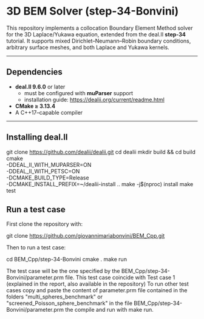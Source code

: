 # 3D BEM Solver (step-34-Bonvini)

This repository implements a collocation Boundary Element Method solver for the 3D Laplace/Yukawa equation, extended from the deal.II **step-34** tutorial. It supports mixed Dirichlet–Neumann–Robin boundary conditions, arbitrary surface meshes, and both Laplace and Yukawa kernels. 

---

## Dependencies

- **deal.II 9.6.0** or later 
  - must be configured with **muParser** support 
  - installation guide: https://dealii.org/current/readme.html 
- **CMake ≥ 3.13.4** 
- A C++17–capable compiler 

---

## Installing deal.II
git clone https://github.com/dealii/dealii.git
cd dealii
mkdir build && cd build
cmake \
  -DDEAL_II_WITH_MUPARSER=ON \
  -DDEAL_II_WITH_PETSC=ON \
  -DCMAKE_BUILD_TYPE=Release \
  -DCMAKE_INSTALL_PREFIX=~/dealii-install 
  .. 
make -j$(nproc) install 
make test 

## Run a test case
First clone the repository with:

git clone https://github.com/giovannimariabonvini/BEM_Cpp.git 

Then to run a test case:

cd BEM_Cpp/step-34-Bonvini 
cmake . 
make run 

The test case will be the one specified by the BEM_Cpp/step-34-Bonvini/parameter.prm file. This test case coincide with Test case 1 (explained in the report, also available in the repository)
To run other test cases copy and paste the content of parameter.prm file contained in the folders "multi_spheres_benchmark" or "screened_Poisson_sphere_benchmark" in the file BEM_Cpp/step-34-Bonvini/parameter.prm the compile and run with make run.



